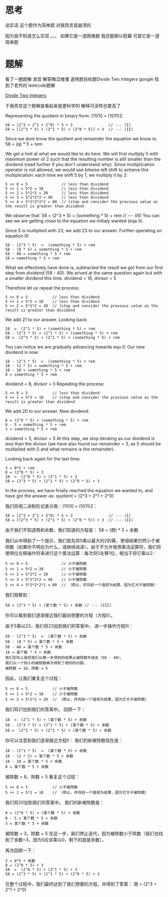 # 思考
说实话 这个题作为简单题 对我而言是崩溃的

因为我不知道怎么实现 。。。 如果它是一道困难题 我还能聊以慰藉 可是它是一道简单题

# 题解

看了一圈题解 发现 解答晦涩难懂 遂用题目标题Divide Two Integers google 找到了老外的 leetcode题解

[Divide Two Integers](https://leetcode.com/problems/divide-two-integers/solutions/1516367/complete-thinking-process-intuitive-explanation-all-rules-followed-c-code/)

于我而言这个题解是看起来是更科学的 解释可读性也更高了


Representing the quotient in binary form: (11)10 = (1011)2:

	58 = (2^3 + 2^1 + 2^0) * 5 + 3                // --- (I)
	58 = [(2^3 * 5) + (2^1 * 5) + (2^0 * 5)] + 3  // --- (II)
Since we dont know the quotient and remainder the equation we know is:
58 = (q) * 5 + rem

We get a hint at what we would like to do here. We will first multiply 5 with maximum power of 2 such that the resulting number is still smaller than the dividend (read further if you don't understand why). Since multiplication operator is not allowed, we would use bitwise left shift to achieve this multiplication: each time we shift 5 by 1, we multiply it by 2:

	5 << 0 = 5               // less than dividend
	5 << 1 = 5*2 = 10        // less than dividend
	5 << 2 = 5*2*2 = 20      // less than dividend
	5 << 3 = 5*2*2*2 = 40    // less than dividend
	5 << 4 = 5*2*2*2*2 = 80  // (stop and consider the previous value as the result is greater than dividend
We observe that:
58 = (2^3 * 5) + (something * 5) + rem // --- (III)
You can see we are getting close to the equation we initialy wanted (eqa II).

Since 5 is multiplied with 23, we add 23 to our answer.
Further operating on equation III:

	58 - (2^3 * 5)  =  (something * 5) + rem
	58 - (8 * 5) = something * 5 + rem
	58 - 40 = something * 5 + rem
	18 = something * 5 + rem
What we effectively have done is, subtracted the result we got from our first step from dividend (58 - 40).
We arived at the same question again but with a smaller dividend this time.
dividend = 18, divisor = 5

Therefore let us repeat the process:

	5 << 0 = 5           // less than dividend
	5 << 1 = 5*2 = 10    // less than dividend
	5 << 2 = 5*2*2 = 20  // (stop and consider the previous value as the result is greater than dividend
We add 21 to our answer.
Looking back:

	18  =  (2^1 * 5) + (something * 5) + rem
	58 - (2^3 * 5) = (2^1 * 5) + (something * 5) + rem
	58 =  (2^3 * 5) + (2^1 * 5) + (something * 5) + rem
You can notice we are gradually advancing towards equ II:
Our new dividend is now:

	18 - (2^1 * 5)  =  (something * 5) + rem
	18 - (2 * 5) = something * 5 + rem
	18 - 10 = something * 5 + rem
	8 = something * 5 + rem
dividend = 8, divisor = 5
Repeating the process:

	5 << 0 = 5           // less than dividend
	5 << 1 = 5*2 = 10    // (stop and consider the previous value as the result is greater than dividend
We add 20 to our answer.
New dividend:

	8 = (2^0 * 5) + (something * 5) + rem
	8 - 5 = something * 5 + rem
	3 = something * 5 + rem
dividend = 3, divisor = 5
At this step, we stop iterating as our dividend is less than the divisor (we have also found our remainder = 3, as 5 should be multiplied with 0 and what remains is the remainder).

Looking back again for the last time:

	3 = 0*5 + rem
	8 = (2^0 * 5) + 3
	18  =  (2^0 * 5) + (2^1 * 5) + 3
	58 = (2^3 * 5) + (2^1 * 5) + (2^0 * 5) + 3
In the process, we have finally reached the equation we wanted to, and have got the answer as:
quotient = (2^3 + 2^1 + 2^0)


我们将用二进制形式表示商：(11)10 = (1011)2：

    58 = (2^3 + 2^1 + 2^0) * 5 + 3                // --- (I)
    58 = [(2^3 * 5) + (2^1 * 5) + (2^0 * 5)] + 3  // --- (II)
由于我们不知道商和余数，我们知道的方程是：
58 = (商) * 5 + 余数

我们从中得到了一个提示，我们首先将5乘以最大的2的幂，使得结果仍然小于被除数（如果你不明白为什么，请继续阅读）。由于不允许使用乘法运算符，我们将使用位左移操作符来进行这个乘法运算：每次将5左移1位，相当于将它乘以2：

    5 << 0 = 5               // 小于被除数
    5 << 1 = 5*2 = 10        // 小于被除数
    5 << 2 = 5*2*2 = 20      // 小于被除数
    5 << 3 = 5*2*2*2 = 40    // 小于被除数
    5 << 4 = 5*2*2*2*2 = 80  // （停止，并将前一个值视为结果，因为它大于被除数）

我们观察到：

    58 = (2^3 * 5) + (某个数 * 5) + 余数 // --- (III)
你可以看到我们逐渐接近我们最初想要的方程（方程II）。

由于5乘以23，我们将23加到我们的答案中。
进一步操作方程III：

    58 - (2^3 * 5)  =  (某个数 * 5) + 余数
    58 - (8 * 5) = 某个数 * 5 + 余数
    58 - 40 = 某个数 * 5 + 余数
    18 = 某个数 * 5 + 余数
    我们实际上是将我们从第一步得到的结果从被除数中减去（58 - 40）。
    我们以一个较小的被除数再次得到了相同的问题。
    被除数 = 18，除数 = 5

因此，让我们重复这个过程：

    5 << 0 = 5           // 小于被除数
    5 << 1 = 5*2 = 10    // 小于被除数
    5 << 2 = 5*2*2 = 20  // （停止，并将前一个值视为结果，因为它大于被除数）
我们将21加到我们的答案中。
回顾一下：

    18  =  (2^1 * 5) + (某个数 * 5) + 余数
    58 - (2^3 * 5) = (2^1 * 5) + (某个数 * 5) + 余数
    58 =  (2^3 * 5) + (2^1 * 5) + (某个数 * 5) + 余数
你可以注意到我们逐渐接近方程II：
我们的新被除数现在是：

    18 - (2^1 * 5)  =  (某个数 * 5) + 余数
    18 - (2 * 5) = 某个数 * 5 + 余数
    18 - 10 = 某个数 * 5 + 余数
    8 = 某个数 * 5 + 余数
被除数 = 8，除数 = 5
重复这个过程：

    5 << 0 = 5           // 小于被除数
    5 << 1 = 5*2 = 10    // （停止，并将前一个值视为结果，因为它大于被除数）
我们将20加到我们的答案中。
我们的新被除数是：

    8 = (2^0 * 5) + (某个数 * 5) + 余数
    8 - 5 = 某个数 * 5 + 余数
    3 = 某个数 * 5 + 余数
被除数 = 3，除数 = 5
在这一步，我们停止迭代，因为被除数小于除数（我们也找到了余数=3，因为5应该乘以0，剩下的就是余数）。

再次回顾一下：

    3 = 0*5 + 余数
    8 = (2^0 * 5) + 3
    18  =  (2^0 * 5) + (2^1 * 5) + 3
    58 = (2^3 * 5) + (2^1 * 5) + (2^0 * 5) + 3
在整个过程中，我们最终达到了我们想要的方程，并得到了答案：
商 = (2^3 + 2^1 + 2^0)